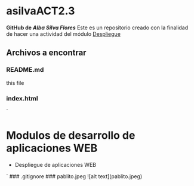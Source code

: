 # asilvaACT2.3
**GitHub de _Alba Silva Flores_**
Este es un repositorio creado con la finalidad de hacer una actividad del módulo 
[Despliegue](https://aules.edu.gva.es/fp/course/view.php?id=117670)
## Archivos a encontrar

### README.md
this file
### index.html
`<!DOCTYPE html>
<html lang="en">
<head>
    <meta charset="UTF-8">
    <meta name="viewport" content="width=device-width, initial-scale=1.0">
    <title>Document</title>
</head>
<body>
    <h1>Modulos de desarrollo de aplicaciones WEB</h1>
    <ul>
        <li>Despliegue de aplicaciones WEB</li>
    </ul>
</body>
</html>`
### .gitignore
### pablito.jpeg
![alt text](pablito.jpeg)